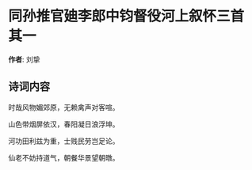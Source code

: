 # 同孙推官廸李郎中钧督役河上叙怀三首  其一

**作者**: 刘挚

## 诗词内容

时哉风物媚郊原，无赖禽声对客喧。

山色带烟屏依汉，春阳凝日浪浮坤。

河功田利兹为重，士贱民劳岂足论。

仙老不妨持道气，朝餐华景望朝暾。

